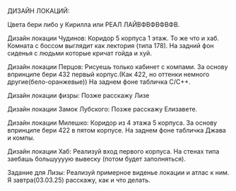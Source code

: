 ДИЗАЙН ЛОКАЦИЙ:

Цвета бери либо у Кирилла или РЕАЛ ЛАЙВФВФВФВФВ.

Дизайн локации Чудинов: 
Коридор 5 корпуса 1 этаж. То же что и хаб. Комната с боссом выглядит как лектория (типа 178). На задний фон сиденья с людьми которые кричат гойда и хуй.

Дизайн локации Перцов:
Рисуешь только кабинет с компами. За основу впринципе бери 432 первый корпус.(Как 422, но оттенки немного другие(бело-оранжевые)) На заднем фоне табличка C/C++.

Дизайн локации физры:
Позже расскажу Лизе

Дизайн локации Замок Лубского:
Позже расскажу Елизавете.

Дизайн локации Милешко:
Коридор из 4 этажа 5 корпуса. За основу впринципе бери 422 в пятом корпусе. На заднем фоне табличка Джава и компы.

Дизайн локации Хаб:
Реализуй вход первого корпуса. На стенах типа заебашь большуууую вывеску (потом будет заполняться). 

Задание для Лизы: Реализуй примерное виденье локации и атлас к ним. Я завтра(03.03.25) расскажу, как и что делать.
